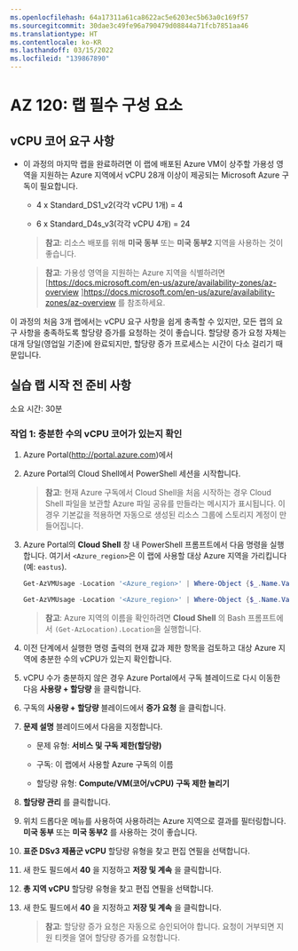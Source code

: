 ```yaml
---
ms.openlocfilehash: 64a17311a61ca8622ac5e6203ec5b63a0c169f57
ms.sourcegitcommit: 30dae3c49fe96a790479d08844a71fcb7851aa46
ms.translationtype: HT
ms.contentlocale: ko-KR
ms.lasthandoff: 03/15/2022
ms.locfileid: "139867890"
---
```


# <a name="az-120-lab-prerequisites"></a>AZ 120: 랩 필수 구성 요소

## <a name="vcpu-core-requirements"></a>vCPU 코어 요구 사항

-   이 과정의 마지막 랩을 완료하려면 이 랩에 배포된 Azure VM이 상주할 가용성 영역을 지원하는 Azure 지역에서 vCPU 28개 이상이 제공되는 Microsoft Azure 구독이 필요합니다.

    -   4 x Standard_DS1_v2(각각 vCPU 1개) = 4

    -   6 x Standard_D4s_v3(각각 vCPU 4개) = 24

    > **참고**: 리소스 배포를 위해 **미국 동부** 또는 **미국 동부2** 지역을 사용하는 것이 좋습니다.

    > **참고**: 가용성 영역을 지원하는 Azure 지역을 식별하려면 [https://docs.microsoft.com/en-us/azure/availability-zones/az-overview ]<https://docs.microsoft.com/en-us/azure/availability-zones/az-overview> 를 참조하세요.

이 과정의 처음 3개 랩에서는 vCPU 요구 사항을 쉽게 충족할 수 있지만, 모든 랩의 요구 사항을 충족하도록 할당량 증가를 요청하는 것이 좋습니다. 할당량 증가 요청 자체는 대개 당일(영업일 기준)에 완료되지만, 할당량 증가 프로세스는 시간이 다소 걸리기 때문입니다.

## <a name="before-the-hands-on-lab"></a>실습 랩 시작 전 준비 사항

소요 시간: 30분

### <a name="task-1-validate-sufficient-number-of-vcpu-cores"></a>작업 1: 충분한 수의 vCPU 코어가 있는지 확인

1.  Azure Portal(<http://portal.azure.com>)에서 

1.  Azure Portal의 Cloud Shell에서 PowerShell 세션을 시작합니다. 

    > **참고**: 현재 Azure 구독에서 Cloud Shell을 처음 시작하는 경우 Cloud Shell 파일을 보관할 Azure 파일 공유를 만들라는 메시지가 표시됩니다. 이 경우 기본값을 적용하면 자동으로 생성된 리소스 그룹에 스토리지 계정이 만들어집니다.

1.  Azure Portal의 **Cloud Shell** 창 내 PowerShell 프롬프트에서 다음 명령을 실행합니다. 여기서 `<Azure_region>`은 이 랩에 사용할 대상 Azure 지역을 가리킵니다(예: `eastus`).

    ```powershell
    Get-AzVMUsage -Location '<Azure_region>' | Where-Object {$_.Name.Value -eq 'StandardDSv3Family'}

    Get-AzVMUsage -Location '<Azure_region>' | Where-Object {$_.Name.Value -eq 'StandardDSv2Family'}
    ``` 

    > **참고**: Azure 지역의 이름을 확인하려면 **Cloud Shell** 의 Bash 프롬프트에서 `(Get-AzLocation).Location`을 실행합니다.
   
1.  이전 단계에서 실행한 명령 출력의 현재 값과 제한 항목을 검토하고 대상 Azure 지역에 충분한 수의 vCPU가 있는지 확인합니다.

1.  vCPU 수가 충분하지 않은 경우 Azure Portal에서 구독 블레이드로 다시 이동한 다음 **사용량 + 할당량** 을 클릭합니다. 

1.  구독의 **사용량 + 할당량** 블레이드에서 **증가 요청** 을 클릭합니다.

1.  **문제 설명** 블레이드에서 다음을 지정합니다.

    -   문제 유형: **서비스 및 구독 제한(할당량)**

    -   구독: 이 랩에서 사용할 Azure 구독의 이름

    -   할당량 유형: **Compute/VM(코어/vCPU) 구독 제한 늘리기**

1. **할당량 관리** 를 클릭합니다.

1. 위치 드롭다운 메뉴를 사용하여 사용하려는 Azure 지역으로 결과를 필터링합니다. **미국 동부** 또는 **미국 동부2** 를 사용하는 것이 좋습니다.

1. **표준 DSv3 제품군 vCPU** 할당량 유형을 찾고 편집 연필을 선택합니다.

1. 새 한도 필드에서 **40** 을 지정하고 **저장 및 계속** 을 클릭합니다.

1. **총 지역 vCPU** 할당량 유형을 찾고 편집 연필을 선택합니다.

1. 새 한도 필드에서 **40** 을 지정하고 **저장 및 계속** 을 클릭합니다.

   > **참고**: 할당량 증가 요청은 자동으로 승인되어야 합니다. 요청이 거부되면 지원 티켓을 열어 할당량 증가를 요청합니다.
